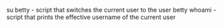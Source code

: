 su betty - script that switches the current user to the user betty
whoami - script that prints the effective username of the current user
